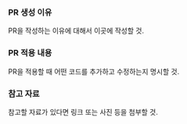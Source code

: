 ### PR 생성 이유
PR을 작성하는 이유에 대해서 이곳에 작성할 것.

### PR 적용 내용
PR을 적용할 때 어떤 코드를 추가하고 수정하는지 명시할 것.

### 참고 자료
참고할 자료가 있다면 링크 또는 사진 등을 첨부할 것.
